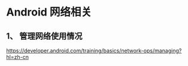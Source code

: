 # Android 网络相关

## 1、 管理网络使用情况
https://developer.android.com/training/basics/network-ops/managing?hl=zh-cn